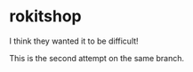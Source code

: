 # rokitshop

I think they wanted it to be difficult!

This is the second attempt on the same branch. 